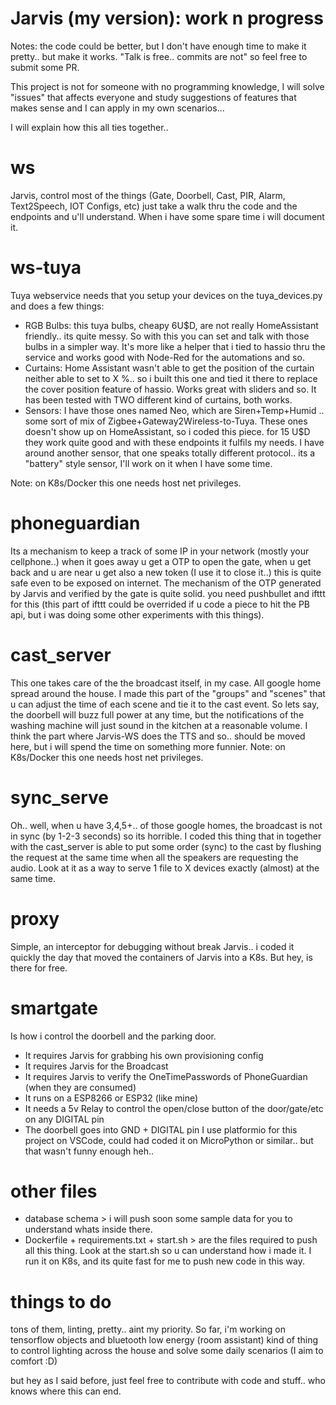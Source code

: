 # Jarvis (my version): work n progress

Notes: the code could be better, but I don't have enough time to make it pretty.. but make it works.
       "Talk is free.. commits are not" so feel free to submit some PR.

This project is not for someone with no programming knowledge, I will solve "issues" that affects everyone and study suggestions of features that makes sense and I can apply in my own scenarios...

I will explain how this all ties together..

# ws
Jarvis, control most of the things (Gate, Doorbell, Cast, PIR, Alarm, Text2Speech, IOT Configs, etc) just take a walk thru the code and the endpoints and u'll understand. When i have some spare time i will document it.

# ws-tuya
Tuya webservice needs that you setup your devices on the tuya_devices.py and does a few things:

* RGB Bulbs: this tuya bulbs, cheapy 6U$D, are not really HomeAssistant friendly.. its quite messy. So with this you can set and talk with those bulbs in a simpler way. It's more like a helper that i tied to hassio thru the service and works good with Node-Red for the automations and so.
* Curtains: Home Assistant wasn't able to get the position of the curtain neither able to set to X %.. so i built this one and tied it there to replace the cover position feature of hassio. Works great with sliders and so. It has been tested with TWO different kind of curtains, both works.
* Sensors: I have those ones named Neo, which are Siren+Temp+Humid .. some sort of mix of Zigbee+Gateway2Wireless-to-Tuya. These ones doesn't show up on HomeAssistant, so i coded this piece. for 15 U$D they work quite good and with these endpoints it fulfils my needs. I have around another sensor, that one speaks totally different protocol.. its a "battery" style sensor, I'll work on it when I have some time.

Note: on K8s/Docker this one needs host net privileges.

# phoneguardian
Its a mechanism to keep a track of some IP in your network (mostly your cellphone..) when it goes away u get a OTP to open the gate, when u get back and u are near u get also a new token (I use it to close it..) this is quite safe even to be exposed on internet. The mechanism of the OTP generated by Jarvis and verified by the gate is quite solid. you need pushbullet and ifttt for this (this part of ifttt could be overrided if u code a piece to hit the PB api, but i was doing some other experiments with this things).


# cast_server
This one takes care of the the broadcast itself, in my case. All google home spread around the house. I made this part of the "groups" and "scenes" that u can adjust the time of each scene and tie it to the cast event. So lets say, the doorbell will buzz full power at any time, but the notifications of the washing machine will just sound in the kitchen at a reasonable volume.
I think the part where Jarvis-WS does the TTS and so.. should be moved here, but i will spend the time on something more funnier.
Note: on K8s/Docker this one needs host net privileges.

# sync_serve
Oh.. well, when u have 3,4,5+.. of those google homes, the broadcast is not in sync (by 1-2-3 seconds) so its horrible. I coded this thing that in together with the cast_server is able to put some order (sync) to the cast by flushing the request at the same time when all the speakers are requesting the audio. Look at it as a way to serve 1 file to X devices exactly (almost) at the same time.

# proxy
Simple, an interceptor for debugging without break Jarvis.. i coded it quickly the day that moved the containers of Jarvis into a K8s. But hey, is there for free.

# smartgate
Is how i control the doorbell and the parking door. 
* It requires Jarvis for grabbing his own provisioning config
* It requires Jarvis for the Broadcast
* It requires Jarvis to verify the OneTimePasswords of PhoneGuardian (when they are consumed)
* It runs on a ESP8266 or ESP32 (like mine) 
* It needs a 5v Relay to control the open/close button of the door/gate/etc on any DIGITAL pin
* The doorbell goes into GND + DIGITAL pin
I use platformio for this project on VSCode, could had coded it on MicroPython or similar.. but that wasn't funny enough heh..

# other files
* database schema > i will push soon some sample data for you to understand whats inside there.
* Dockerfile + requirements.txt + start.sh > are the files required to push all this thing. Look at the start.sh so u can understand how i made it. I run it on K8s, and its quite fast for me to push new code in this way.

# things to do
tons of them, linting, pretty.. aint my priority.
So far, i'm working on tensorflow objects and bluetooth low energy (room assistant) kind of thing to control lighting across the house and solve some daily scenarios (I aim to comfort :D)

but hey as I said before, just feel free to contribute with code and stuff.. who knows where this can end.

